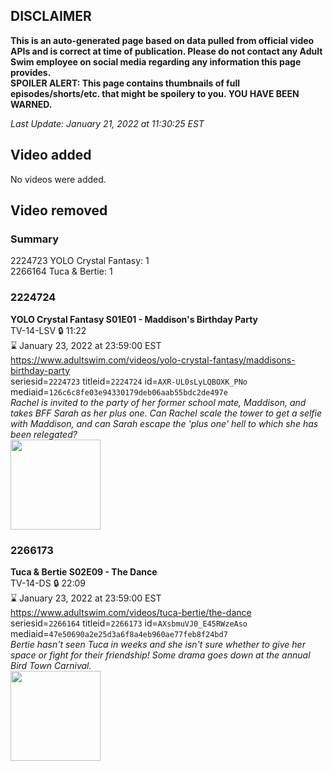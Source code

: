 ## DISCLAIMER
**This is an auto-generated page based on data pulled from official video APIs and is correct at time of publication. Please do not contact any Adult Swim employee on social media regarding any information this page provides.**  
**SPOILER ALERT: This page contains thumbnails of full episodes/shorts/etc. that might be spoilery to you. YOU HAVE BEEN WARNED.**  

_Last Update: January 21, 2022 at 11:30:25 EST_
## Video added
No videos were added.  
## Video removed
### Summary
2224723 YOLO Crystal Fantasy: 1  
2266164 Tuca & Bertie: 1  
### 2224724
**YOLO Crystal Fantasy S01E01 - Maddison's Birthday Party**  
TV-14-LSV 🔒 11:22  
⌛ January 23, 2022 at 23:59:00 EST  
https://www.adultswim.com/videos/yolo-crystal-fantasy/maddisons-birthday-party  
seriesid=`2224723` titleid=`2224724` id=`AXR-UL0sLyLQBOXK_PNo` mediaid=`126c6c8fe03e94330179deb06aab55bdc2de497e`  
_Rachel is invited to the party of her former school mate, Maddison, and takes BFF Sarah as her plus one. Can Rachel scale the tower to get a selfie with Maddison, and can Sarah escape the 'plus one' hell to which she has been relegated?_  
<a href="https://media.cdn.adultswim.com/uploads/20200911/thumbnails/2_209111619464-2_207211030518-YOLO_001_dup-20200326.jpg"><img src="https://media.cdn.adultswim.com/uploads/20200911/thumbnails/2_209111619464-2_207211030518-YOLO_001_dup-20200326.jpg" height="144px" /></a>
### 2266173
**Tuca & Bertie S02E09 - The Dance**  
TV-14-DS 🔒 22:09  
⌛ January 23, 2022 at 23:59:00 EST  
https://www.adultswim.com/videos/tuca-bertie/the-dance  
seriesid=`2266164` titleid=`2266173` id=`AXsbmuVJ0_E45RWzeAso` mediaid=`47e50690a2e25d3a6f8a4eb960ae77feb8f24bd7`  
_Bertie hasn't seen Tuca in weeks and she isn't sure whether to give her space or fight for their friendship! Some drama goes down at the annual Bird Town Carnival._  
<a href="https://media.cdn.adultswim.com/uploads/20210806/thumbnails/2_2186104238-TucaAndBertie_209_TheDance.png"><img src="https://media.cdn.adultswim.com/uploads/20210806/thumbnails/2_2186104238-TucaAndBertie_209_TheDance.png" height="144px" /></a>
